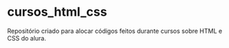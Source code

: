 # cursos_html_css
Repositório criado para alocar códigos feitos durante cursos sobre HTML e CSS do alura.

